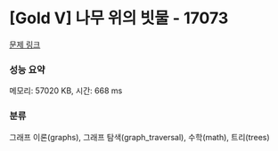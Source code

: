 # [Gold V] 나무 위의 빗물 - 17073 

[문제 링크](https://www.acmicpc.net/problem/17073) 

### 성능 요약

메모리: 57020 KB, 시간: 668 ms

### 분류

그래프 이론(graphs), 그래프 탐색(graph_traversal), 수학(math), 트리(trees)

